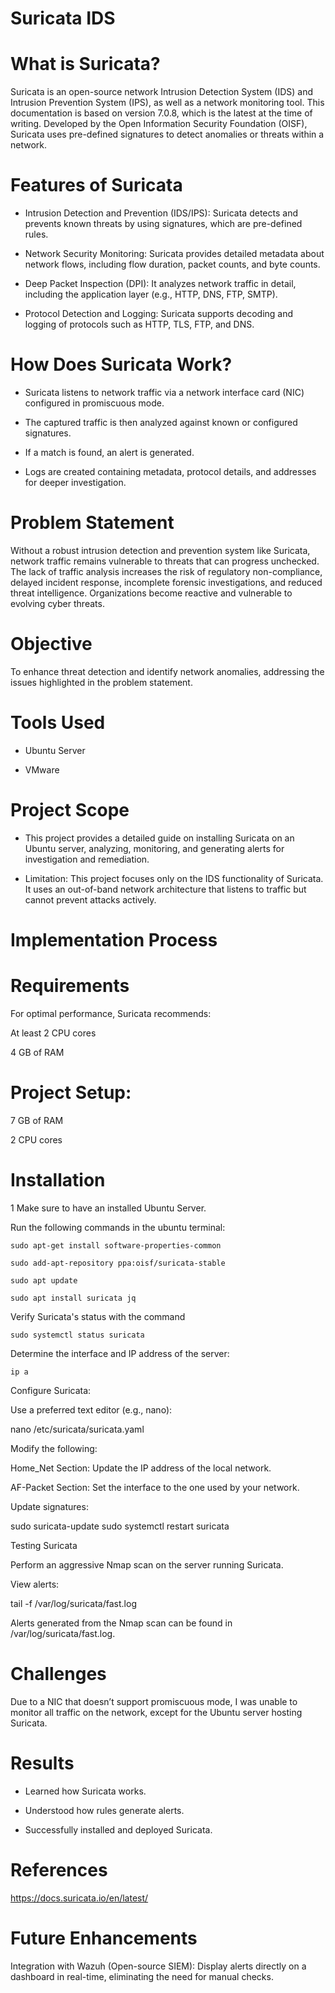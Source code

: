 # Suricata IDS

# What is Suricata?

Suricata is an open-source network Intrusion Detection System (IDS) and Intrusion Prevention System (IPS), as well as a network monitoring tool. This documentation is based on version 7.0.8, which is the latest at the time of writing. Developed by the Open Information Security Foundation (OISF), Suricata uses pre-defined signatures to detect anomalies or threats within a network.

# Features of Suricata

* Intrusion Detection and Prevention (IDS/IPS): Suricata detects and prevents known threats by using signatures, which are pre-defined rules.

* Network Security Monitoring: Suricata provides detailed metadata about network flows, including flow duration, packet counts, and byte counts.

* Deep Packet Inspection (DPI): It analyzes network traffic in detail, including the application layer (e.g., HTTP, DNS, FTP, SMTP).

* Protocol Detection and Logging: Suricata supports decoding and logging of protocols such as HTTP, TLS, FTP, and DNS.

# How Does Suricata Work?

* Suricata listens to network traffic via a network interface card (NIC) configured in promiscuous mode.

* The captured traffic is then analyzed against known or configured signatures.

* If a match is found, an alert is generated.

* Logs are created containing metadata, protocol details, and addresses for deeper investigation.

# Problem Statement

Without a robust intrusion detection and prevention system like Suricata, network traffic remains vulnerable to threats that can progress unchecked. The lack of traffic analysis increases the risk of regulatory non-compliance, delayed incident response, incomplete forensic investigations, and reduced threat intelligence. Organizations become reactive and vulnerable to evolving cyber threats.

# Objective

To enhance threat detection and identify network anomalies, addressing the issues highlighted in the problem statement.

# Tools Used

* Ubuntu Server

* VMware

# Project Scope

* This project provides a detailed guide on installing Suricata on an Ubuntu server, analyzing, monitoring, and generating alerts for investigation and remediation.

* Limitation: This project focuses only on the IDS functionality of Suricata. It uses an out-of-band network architecture that listens to traffic but cannot prevent attacks actively.

# Implementation Process

# Requirements

For optimal performance, Suricata recommends:

At least 2 CPU cores

4 GB of RAM

# Project Setup:

7 GB of RAM

2 CPU cores

# Installation

1 Make sure to have an installed Ubuntu Server.


Run the following commands in the ubuntu terminal:

``````
sudo apt-get install software-properties-common
``````


`````
sudo add-apt-repository ppa:oisf/suricata-stable
``````


``````
sudo apt update
``````

``````
sudo apt install suricata jq
``````

Verify Suricata's status with the command 

``````
sudo systemctl status suricata
``````

Determine the interface and IP address of the server:
``````
ip a

``````
Configure Suricata:

Use a preferred text editor (e.g., nano):

nano /etc/suricata/suricata.yaml

Modify the following:

Home_Net Section: Update the IP address of the local network.

AF-Packet Section: Set the interface to the one used by your network.

Update signatures:

sudo suricata-update
sudo systemctl restart suricata

Testing Suricata

Perform an aggressive Nmap scan on the server running Suricata.

View alerts:

tail -f /var/log/suricata/fast.log

Alerts generated from the Nmap scan can be found in /var/log/suricata/fast.log.

# Challenges

Due to a NIC that doesn’t support promiscuous mode, I was unable to monitor all traffic on the network, except for the Ubuntu server hosting Suricata.

# Results

* Learned how Suricata works.

* Understood how rules generate alerts.

* Successfully installed and deployed Suricata.

# References

https://docs.suricata.io/en/latest/

# Future Enhancements

Integration with Wazuh (Open-source SIEM): Display alerts directly on a dashboard in real-time, eliminating the need for manual checks.
